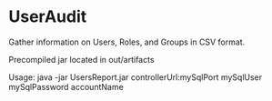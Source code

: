 # UserAudit

Gather information on Users, Roles, and Groups in CSV format.

Precompiled jar located in out/artifacts 

Usage: java -jar UsersReport.jar controllerUrl:mySqlPort mySqlUser mySqlPassword accountName

